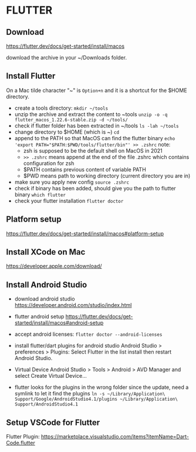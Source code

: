 # FLUTTER

## Download

https://flutter.dev/docs/get-started/install/macos

download the archive in your ~/Downloads folder.

## Install Flutter
On a Mac tilde character "~" is `Option+n` and it is a shortcut
for the $HOME directory.

- create a tools directory:
    `mkdir ~/tools`
-  unzip the archive and extract the content to ~tools
    `unzip -o -q flutter_macos_1.22.6-stable.zip -d ~/tools/`
- check if flutter folder has been extracted in ~/tools
    `ls -lah ~/tools`
- change directory to $HOME (which is ~)
    `cd`
- append to the PATH so that MacOS can find the flutter binary
    `echo 'export PATH="$PATH:$PWD/tools/flutter/bin"' >> .zshrc`
    note:
    - zsh is supposed to be the default shell on MacOS in 2021
    - `>> .zshrc`  means append at the end of the file .zshrc which contains configuration for zsh
    - $PATH contains previous content of variable PATH
    - $PWD means path to working directory (current directory you are in)
- make sure you apply new config
    `source .zshrc`
- check if binary has been added, should give you the path to flutter binary
    `which flutter`
- check your flutter installation
    `flutter doctor`


## Platform setup

https://flutter.dev/docs/get-started/install/macos#platform-setup

## Install XCode on Mac

https://developer.apple.com/download/

## Install Android Studio

- download android studio
https://developer.android.com/studio/index.html

- flutter android setup
https://flutter.dev/docs/get-started/install/macos#android-setup

- accept android licenses:
`flutter doctor --android-licenses`

- install flutter/dart plugins for android studio
Android Studio > preferences > Plugins: Select Flutter in the list
install then restart Android Studio.

- Virtual Device
Android Studio > Tools > Android > AVD Manager and select Create Virtual Device…

- flutter looks for the plugins in the wrong folder since the update, need a symlink to let it find the plugins
`ln -s ~/Library/Application\ Support/Google/AndroidStudio4.1/plugins ~/Library/Application\ Support/AndroidStudio4.1`

## Setup VSCode for Flutter

Flutter Plugin:
https://marketplace.visualstudio.com/items?itemName=Dart-Code.flutter



